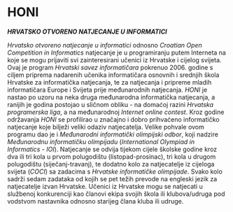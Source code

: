 # HONI

_**HRVATSKO OTVORENO NATJECANJE U INFORMATICI**_

_Hrvatsko otvoreno natjecanje u informatici_ odnosno _Croatian Open Competition in Informatics_
natjecanje je u programiranju putem Interneta na koje se mogu prijaviti svi zainteresirani
učenici iz Hrvatske i cijelog svijeta. Ovaj je program _Hrvatski savez informatičara_ pokrenuo 2006.
godine s ciljem priprema nadarenih učenika informatičara osnovnih i srednjih škola Hrvatske
za informatička natjecanja, te za natjecanja i pripreme mladih informatičara Europe i Svijeta
prije međunarodnih natjecanja. _HONI_ je nastao po uzoru na neka druga međunarodna informatička
natjecanja, a ranijih je godina postojao u sličnom obliku - na domaćoj razini _Hrvatska programerska
liga_, a na međunarodnoj _Internet online contest_. Kroz godine održavanja _HONI_ se profilirao
u značajno i dobro prihvaćeno informatičko natjecanje koje bilježi veliki odaziv natjecatelja.
Velike pohvale ovom programu dao je i _Međunarodni informatički olimpijski odbor_, koji nadzire
_Međunarodnu informatičku olimpijadu_ (_International Olympiad in Informatics_ - _IOI_). Natjecanje
se odvija tijekom cijele školske godine kroz dva ili tri kola u prvom polugodištu
(listopad-prosinac), tri kola u drugom polugodištu (siječanj-travanj), te dodatno kolo za
natjecatelje iz cijeloga svijeta (_COCI_) sa zadacima s _Hrvatske informatičke olimpijade_. Svako
kolo sadrži sedam zadataka od kojih se pet težih prevode na engleski jezik za natjecatelje izvan
Hrvatske. Učenici iz Hrvatske mogu se natjecati u službenoj konkurenciji kao članovi ekipa svojih
škola ili klubova/udruga pod vodstvom nastavnika odnosno starijeg člana kluba ili udruge.